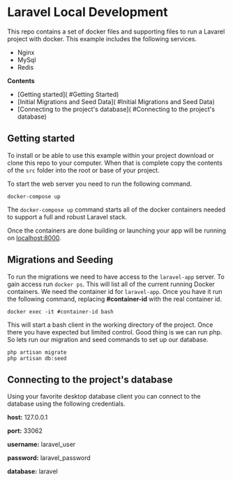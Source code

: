 # Laravel Local Development

This repo contains a set of docker files and supporting files to run a Lavarel project with docker. This example includes the following services.

- Nginx
- MySql
- Redis


**Contents**

- [Getting started]( #Getting Started)
- [Initial Migrations and Seed Data]( #Initial Migrations and Seed Data)
- [Connecting to the project's database]( #Connecting to the project's database)

## Getting started

To install or be able to use this example within your project download or clone this repo to your computer. When that is complete copy the contents of the `src` folder into the root or base of your project.

To start the web server you need to run the following command.

```
docker-compose up
```

The `docker-compose up` command starts all of the docker containers needed to support a full and robust Laravel stack.

Once the containers are done building or launching your app will be running on [localhost:8000](http://localhost:8000).

## Migrations and Seeding

To run the migrations we need to have access to the `laravel-app` server. To gain access run `docker ps`. This will list all of the current running Docker containers. We need the container id for `laravel-app`. Once you have it run the following command, replacing **#container-id** with the real container id.

```
docker exec -it #container-id bash
```

This will start a bash client in the working directory of the project. Once there you have expected but limited control. Good thing is we can run php. So lets run our migration and seed commands to set up our database.

```
php artisan migrate
php artisan db:seed
```

## Connecting to the project's database

Using your favorite desktop database client you can connect to the database using the following credentials.

**host:** 127.0.0.1

**port:** 33062

**username:** laravel_user

**password:** laravel_password

**database:** laravel